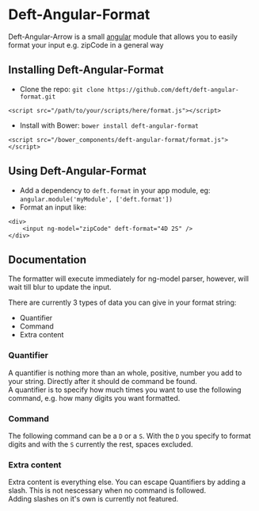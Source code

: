 # Deft-Angular-Format

Deft-Angular-Arrow is a small [angular](http://angularjs.org) module that allows you to easily format your input e.g. zipCode in a general way

## Installing Deft-Angular-Format

- Clone the repo: `git clone https://github.com/deft/deft-angular-format.git`
```
<script src="/path/to/your/scripts/here/format.js"></script>
```

- Install with Bower: `bower install deft-angular-format`
```
<script src="/bower_components/deft-angular-format/format.js"></script>
```


## Using Deft-Angular-Format

- Add a dependency to `deft.format` in your app module, eg: `angular.module('myModule', ['deft.format'])`
- Format an input like:
```
<div>
	<input ng-model="zipCode" deft-format="4D 2S" />
</div>
```

## Documentation

The formatter will execute immediately for ng-model parser, however, will wait till blur to update the input.

There are currently 3 types of data you can give in your format string:

* Quantifier
* Command
* Extra content

### Quantifier

A quantifier is nothing more than an whole, positive, number you add to your string. Directly after it should de command be found.<br />
A quantifier is to specify how much times you want to use the following command, e.g. how many digits you want formatted.

### Command

The following command can be a `D` or a `S`. With the `D` you specify to format digits and with the `S` currently the rest, spaces excluded.  

### Extra content

Extra content is everything else. You can escape Quantifiers by adding a slash. This is not nescessary when no command is followed.<br />
Adding slashes on it's own is currently not featured.
